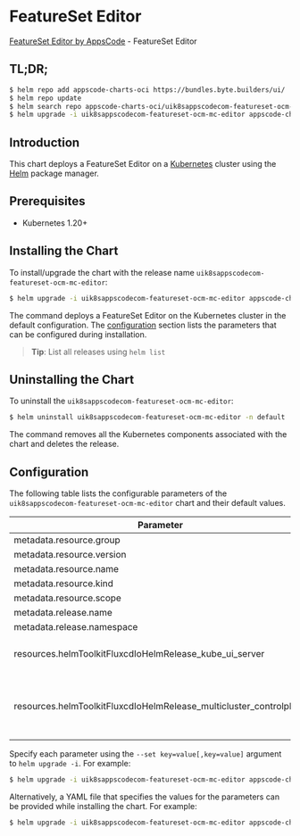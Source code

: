 # FeatureSet Editor

[FeatureSet Editor by AppsCode](https://byte.builders) - FeatureSet Editor

## TL;DR;

```bash
$ helm repo add appscode-charts-oci https://bundles.byte.builders/ui/
$ helm repo update
$ helm search repo appscode-charts-oci/uik8sappscodecom-featureset-ocm-mc-editor --version=v0.4.18
$ helm upgrade -i uik8sappscodecom-featureset-ocm-mc-editor appscode-charts-oci/uik8sappscodecom-featureset-ocm-mc-editor -n default --create-namespace --version=v0.4.18
```

## Introduction

This chart deploys a FeatureSet Editor on a [Kubernetes](http://kubernetes.io) cluster using the [Helm](https://helm.sh) package manager.

## Prerequisites

- Kubernetes 1.20+

## Installing the Chart

To install/upgrade the chart with the release name `uik8sappscodecom-featureset-ocm-mc-editor`:

```bash
$ helm upgrade -i uik8sappscodecom-featureset-ocm-mc-editor appscode-charts-oci/uik8sappscodecom-featureset-ocm-mc-editor -n default --create-namespace --version=v0.4.18
```

The command deploys a FeatureSet Editor on the Kubernetes cluster in the default configuration. The [configuration](#configuration) section lists the parameters that can be configured during installation.

> **Tip**: List all releases using `helm list`

## Uninstalling the Chart

To uninstall the `uik8sappscodecom-featureset-ocm-mc-editor`:

```bash
$ helm uninstall uik8sappscodecom-featureset-ocm-mc-editor -n default
```

The command removes all the Kubernetes components associated with the chart and deletes the release.

## Configuration

The following table lists the configurable parameters of the `uik8sappscodecom-featureset-ocm-mc-editor` chart and their default values.

|                             Parameter                              | Description |                                                                                                                                                                                                                                                                                                                                                                                                                                                                                                                                                                                                       Default                                                                                                                                                                                                                                                                                                                                                                                                                                                                                                                                                                                                        |
|--------------------------------------------------------------------|-------------|----------------------------------------------------------------------------------------------------------------------------------------------------------------------------------------------------------------------------------------------------------------------------------------------------------------------------------------------------------------------------------------------------------------------------------------------------------------------------------------------------------------------------------------------------------------------------------------------------------------------------------------------------------------------------------------------------------------------------------------------------------------------------------------------------------------------------------------------------------------------------------------------------------------------------------------------------------------------------------------------------------------------------------------------------------------------------------------------------------------------------------------------------------------------------------------------------------------------|
| metadata.resource.group                                            |             | <code>ui.k8s.appscode.com</code>                                                                                                                                                                                                                                                                                                                                                                                                                                                                                                                                                                                                                                                                                                                                                                                                                                                                                                                                                                                                                                                                                                                                                                                     |
| metadata.resource.version                                          |             | <code>v1alpha1</code>                                                                                                                                                                                                                                                                                                                                                                                                                                                                                                                                                                                                                                                                                                                                                                                                                                                                                                                                                                                                                                                                                                                                                                                                |
| metadata.resource.name                                             |             | <code>featuresets</code>                                                                                                                                                                                                                                                                                                                                                                                                                                                                                                                                                                                                                                                                                                                                                                                                                                                                                                                                                                                                                                                                                                                                                                                             |
| metadata.resource.kind                                             |             | <code>FeatureSet</code>                                                                                                                                                                                                                                                                                                                                                                                                                                                                                                                                                                                                                                                                                                                                                                                                                                                                                                                                                                                                                                                                                                                                                                                              |
| metadata.resource.scope                                            |             | <code>Cluster</code>                                                                                                                                                                                                                                                                                                                                                                                                                                                                                                                                                                                                                                                                                                                                                                                                                                                                                                                                                                                                                                                                                                                                                                                                 |
| metadata.release.name                                              |             | <code>RELEASE-NAME</code>                                                                                                                                                                                                                                                                                                                                                                                                                                                                                                                                                                                                                                                                                                                                                                                                                                                                                                                                                                                                                                                                                                                                                                                            |
| metadata.release.namespace                                         |             | <code>default</code>                                                                                                                                                                                                                                                                                                                                                                                                                                                                                                                                                                                                                                                                                                                                                                                                                                                                                                                                                                                                                                                                                                                                                                                                 |
| resources.helmToolkitFluxcdIoHelmRelease_kube_ui_server            |             | <code>{"apiVersion":"helm.toolkit.fluxcd.io/v2beta2","kind":"HelmRelease","metadata":{"labels":{"ace.appscode.com/feature":"kube-ui-server"},"name":"kube-ui-server","namespace":"kubeops"},"spec":{"chart":{"spec":{"chart":"kube-ui-server","sourceRef":{"kind":"HelmRepository","name":"appscode-charts-oci","namespace":"kubeops"},"version":"v2023.12.18"}},"dependsOn":[{"name":"multicluster-controlplane"}],"install":{"crds":"Skip","createNamespace":true,"remediation":{"retries":-1}},"interval":"5m","releaseName":"kube-ui-server","storageNamespace":"multicluster-controlplane","targetNamespace":"multicluster-controlplane","timeout":"30m","upgrade":{"crds":"Skip","remediation":{"retries":-1}},"values":{"kubeconfigSecretName":"multicluster-controlplane-svc-kubeconfig"}}}</code>                                                                                                                                                                                                                                                                                                                                                                                                           |
| resources.helmToolkitFluxcdIoHelmRelease_multicluster_controlplane |             | <code>{"apiVersion":"helm.toolkit.fluxcd.io/v2beta2","kind":"HelmRelease","metadata":{"labels":{"ace.appscode.com/feature":"multicluster-controlplane"},"name":"multicluster-controlplane","namespace":"kubeops"},"spec":{"chart":{"spec":{"chart":"multicluster-controlplane","sourceRef":{"kind":"HelmRepository","name":"appscode-charts-oci","namespace":"kubeops"},"version":"0.2.0"}},"install":{"crds":"CreateReplace","createNamespace":true,"remediation":{"retries":-1}},"interval":"5m","releaseName":"multicluster-controlplane","storageNamespace":"multicluster-controlplane","targetNamespace":"multicluster-controlplane","timeout":"30m","upgrade":{"crds":"CreateReplace","remediation":{"retries":-1}},"values":{"apiserver":{"generateCA":true},"autoApprovalBootstrapUsers":"system:admin","enableSelfManagement":true,"features":"DefaultClusterSet=true,ManagedClusterAutoApproval=true,ManifestWorkReplicaSet=true","image":"ghcr.io/kluster-manager/multicluster-controlplane:latest","imagePullPolicy":"Always","loadbalancer":{"enabled":true},"pvc":{"storageClassName":""},"route":{"enabled":false},"securityContext":{"fsGroup":10001,"runAsGroup":10001,"runAsUser":10001}}}}</code> |


Specify each parameter using the `--set key=value[,key=value]` argument to `helm upgrade -i`. For example:

```bash
$ helm upgrade -i uik8sappscodecom-featureset-ocm-mc-editor appscode-charts-oci/uik8sappscodecom-featureset-ocm-mc-editor -n default --create-namespace --version=v0.4.18 --set metadata.resource.group=ui.k8s.appscode.com
```

Alternatively, a YAML file that specifies the values for the parameters can be provided while
installing the chart. For example:

```bash
$ helm upgrade -i uik8sappscodecom-featureset-ocm-mc-editor appscode-charts-oci/uik8sappscodecom-featureset-ocm-mc-editor -n default --create-namespace --version=v0.4.18 --values values.yaml
```
